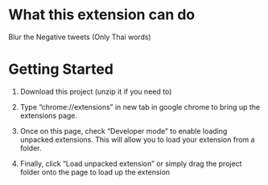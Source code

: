 # What this extension can do
Blur the Negative tweets (Only Thai words)

# Getting Started

1. Download this project (unzip it if you need to)

2. Type “chrome://extensions” in new tab in google chrome to bring up the extensions page.

3. Once on this page, check “Developer mode” to enable loading unpacked extensions. This will allow you to load your extension from a folder.

4. Finally, click “Load unpacked extension” or simply drag the project folder onto the page to load up the extension
